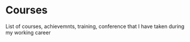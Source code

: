 # Courses
List of courses, achievemnts, training, conference that I have taken during my working career
